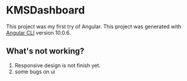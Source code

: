 # KMSDashboard
This project was my first try of Angular.
This project was generated with [Angular CLI](https://github.com/angular/angular-cli) version 10.0.6.



## What's not working?
1. Responsive design is not finish yet.
2. some bugs on ui

